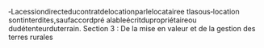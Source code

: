 ‐Lacessiondirecteducontratdelocationparlelocatairee tlasous‐location sontinterdites,saufaccordpré alableécritdupropriétaireou dudétenteurduterrain. Section 3 : De la mise en valeur et de la gestion des terres rurales